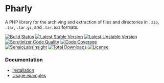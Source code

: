 # Pharly

A PHP library for the archiving and extraction of files and directories in ``.zip``, ``.tar``, ``.tar.gz``, and ``.tar.bz2`` formats.

[![Build Status](https://secure.travis-ci.org/cleentfaar/pharly.svg?branch=master)](http://travis-ci.org/cleentfaar/pharly)
[![Latest Stable Version](https://poser.pugx.org/cleentfaar/pharly/v/stable.svg)](https://packagist.org/packages/cleentfaar/pharly)
[![Latest Unstable Version](https://poser.pugx.org/cleentfaar/pharly/v/unstable.svg)](https://packagist.org/packages/cleentfaar/pharly)
[![Scrutinizer Code Quality](https://scrutinizer-ci.com/g/cleentfaar/pharly/badges/quality-score.png?b=master)](https://scrutinizer-ci.com/g/cleentfaar/pharly/?branch=master)
[![Code Coverage](https://scrutinizer-ci.com/g/cleentfaar/pharly/badges/coverage.png?b=master)](https://scrutinizer-ci.com/g/cleentfaar/pharly/?branch=master)<br/>
[![SensioLabsInsight](https://insight.sensiolabs.com/projects/afaf949b-ea54-44b0-a2b4-bda1ef7190ea/mini.png)](https://insight.sensiolabs.com/projects/afaf949b-ea54-44b0-a2b4-bda1ef7190ea)
[![Total Downloads](https://poser.pugx.org/cleentfaar/pharly/downloads.svg)](https://packagist.org/packages/cleentfaar/pharly) [![License](https://poser.pugx.org/cleentfaar/pharly/license.svg)](https://packagist.org/packages/cleentfaar/pharly)

### Documentation

- [Installation](Resources/doc/installation.md)
- [Usage examples](Resources/doc/usage.md)
